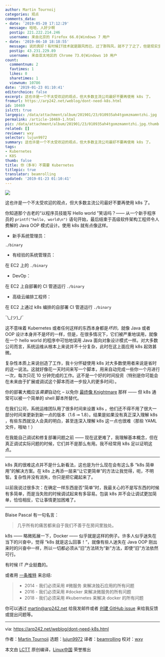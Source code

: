 ```yaml
---
author: Martin Tournoij
categories: 观点
comments_data:
- date: '2019-05-20 17:12:29'
  message: 哈哈，人好少啊
  postip: 221.222.214.246
  username: 来自北京的 Firefox 66.0|Windows 7 用户
- date: '2019-06-10 18:18:55'
  message: 说的真好！有时候IT技术就是跟风而已，过了那阵风，就不了了之了，但是现实生活中是需要用技术来解决问题的，如果不能解决问题，那还不如不用
  postip: 43.231.229.89
  username: 来自亚太地区的 Chrome 73.0|Windows 10 用户
count:
  commentnum: 2
  favtimes: 1
  likes: 0
  sharetimes: 1
  viewnum: 10786
date: '2019-01-23 01:10:41'
editorchoice: false
excerpt: 这也许是一个不太受欢迎的观点，但大多数主流公司最好不要再使用 k8s 了。
fromurl: https://arp242.net/weblog/dont-need-k8s.html
id: 10469
islctt: true
largepic: /data/attachment/album/201901/23/010935ah4tgomzmamntzhi.jpg
permalink: /article-10469-1.html
pic: /data/attachment/album/201901/23/010935ah4tgomzmamntzhi.jpg.thumb.jpg
related: []
reviewer: wxy
selector: lujun9972
summary: 这也许是一个不太受欢迎的观点，但大多数主流公司最好不要再使用 k8s 了。
tags:
- Kubernetes
- K8S
thumb: false
title: 你（多半）不需要 Kubernetes
titlepic: true
translator: beamrolling
updated: '2019-01-23 01:10:41'
---
```


![](/data/attachment/album/201901/23/010935ah4tgomzmamntzhi.jpg)


这也许是一个不太受欢迎的观点，但大多数主流公司最好不要再使用 k8s 了。


你知道那个古老的“以程序员技能写 Hello world ”笑话吗？—— 从一个新手程序员的 `printf("hello, world\n")` 语句开始，最后结束于高级软件架构工程师令人费解的 Java OOP 模式设计。使用 k8s 就有点像这样。


* 新手系统管理员：


`./binary`
* 有经验的系统管理员：


在 EC2 上的 `./binary`
* DevOp：


在 EC2 上自部署的 CI 管道运行 `./binary`
* 高级云编排工程师：


在 EC2 上通过 k8s 编排的自部署 CI 管道运行 `./binary`


¯\\\_(ツ)\_/¯


这不意味着 Kubernetes 或者任何这样的东西本身都是*坏的*，就像 Java 或者 OOP 设计本身并不是坏的一样，但是，在很多情况下，它们被严重地误用，就像在一个 hello world 的程序中可怕地误用 Java 面向对象设计模式一样。对大多数公司而言，系统运维从根本上来说并不十分复杂，此时在这上面应用 k8s 起效甚微。


复杂性本质上来说创造了工作，我十分怀疑使用 k8s 对大多数使用者来说是省时的这一说法。这就好像花一天时间来写一个脚本，用来自动完成一些你一个月进行一次，每次只花 10 分钟完成的工作。这不是一个好的时间投资（特别是你可能会在未来由于扩展或调试这个脚本而进一步投入的更多时间）。


你的部署大概应该*需要*自动化 – 以免你 [最终像 Knightmare](https://dougseven.com/2014/04/17/knightmare-a-devops-cautionary-tale/) 那样 —— 但 k8s 通常可以被一个简单的 shell 脚本所替代。


在我们公司，系统运维团队用了很多时间来设置 k8s 。他们还不得不用了很大一部分时间来更新到新一点的版本（1.6 ➙ 1.8）。结果是如果没有真正深入理解 k8s ，有些东西就没人会真的明白，甚至连深入理解 k8s 这一点也很难（那些 YAML 文件，哦呦！）


在我能自己调试和修复部署问题之前 —— 现在这更难了，我理解基本概念，但在真正调试实际问题的时候，它们并不是那么有用。我不经常用 k8s 足以证明这点。




---


k8s 真的很难这点并不是什么新看法，这也是为什么现在会有这么多 “k8s 简单用”的解决方案。在 k8s 上再添一层来“让它更简单”的方法让我觉得，呃，不明智。复杂性并没有消失，你只是把它藏起来了。


以前我说过很多次：在确定一样东西是否“简单”时，我最关心的不是写东西的时候有多简单，而是当失败的时候调试起来有多容易。包装 k8s 并不会让调试更加简单，恰恰相反，它让事情更加困难了。




---


Blaise Pascal 有一句名言：



> 
> 几乎所有的痛苦都来自于我们不善于在房间里独处。
> 
> 
> 


k8s —— 略微拓展一下，Docker —— 似乎就是这样的例子。许多人似乎迷失在当下的兴奋中，觉得 “k8s 就是这么回事！”，就像有些人迷失在 Java OOP 刚出来时的兴奋中一样，所以一切都必须从“旧”方法转为“新”方法，即使“旧”方法依然可行。


有时候 IT 产业挺蠢的。


或者用 [一条推特](https://twitter.com/sahrizv/status/1018184792611827712) 来总结:



> 
> * 2014 - 我们必须采用 #微服务 来解决独石应用的所有问题
> * 2016 - 我们必须采用 #docker 来解决微服务的所有问题
> * 2018 - 我们必须采用 #kubernetes 来解决 docker 的所有问题
> 
> 
> 


你可以通过 [martin@arp242.net](mailto:martin@arp242.net) 给我发邮件或者 [创建 GitHub issue](https://github.com/Carpetsmoker/arp242.net/issues/new) 来给我反馈或提出问题等。




---


via: <https://arp242.net/weblog/dont-need-k8s.html>


作者：[Martin Tournoij](https://arp242.net/) 选题：[lujun9972](https://github.com/lujun9972) 译者：[beamrolling](https://github.com/beamrolling) 校对：[wxy](https://github.com/wxy)


本文由 [LCTT](https://github.com/LCTT/TranslateProject) 原创编译，[Linux中国](https://linux.cn/) 荣誉推出